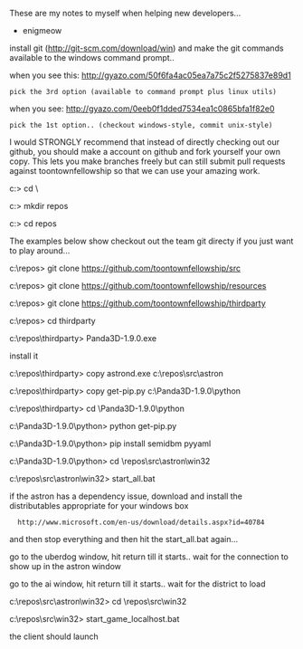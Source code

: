 These are my notes to myself when helping new developers...
  - enigmeow

install git  (http://git-scm.com/download/win) and make the git commands available to the windows command prompt..

  when you see this:   http://gyazo.com/50f6fa4ac05ea7a75c2f5275837e89d1

    pick the 3rd option (available to command prompt plus linux utils)

  when you see: http://gyazo.com/0eeb0f1dded7534ea1c0865bfa1f82e0

    pick the 1st option.. (checkout windows-style, commit unix-style)

I would STRONGLY recommend that instead of directly checking out our github, you should make a account on github and fork yourself your own copy.  This lets you make branches freely but can still submit pull requests against toontownfellowship so that we can use your amazing work.

c:\>  cd \

c:\>  mkdir repos

c:\>  cd repos

The examples below show checkout out the team git directy if you just want to play around...

c:\repos>  git clone https://github.com/toontownfellowship/src

c:\repos>  git clone https://github.com/toontownfellowship/resources

c:\repos>  git clone https://github.com/toontownfellowship/thirdparty

c:\repos> cd thirdparty

c:\repos\thirdparty> Panda3D-1.9.0.exe

install it

c:\repos\thirdparty> copy astrond.exe c:\repos\src\astron

c:\repos\thirdparty> copy get-pip.py c:\Panda3D-1.9.0\python

c:\repos\thirdparty> cd \Panda3D-1.9.0\python

c:\Panda3D-1.9.0\python> python get-pip.py

c:\Panda3D-1.9.0\python> pip install semidbm pyyaml

c:\Panda3D-1.9.0\python> cd \repos\src\astron\win32

c:\repos\src\astron\win32> start_all.bat

   if the astron has a dependency issue, download and install the distributables appropriate for your windows box

      http://www.microsoft.com/en-us/download/details.aspx?id=40784

   and then stop everything and then hit the start_all.bat again...

go to the uberdog window, hit return till it starts.. wait for the connection to show up in the astron window

go to the ai window, hit return till it starts..  wait for the district to load

c:\repos\src\astron\win32> cd \repos\src\win32

c:\repos\src\win32> start_game_localhost.bat

the client should launch

